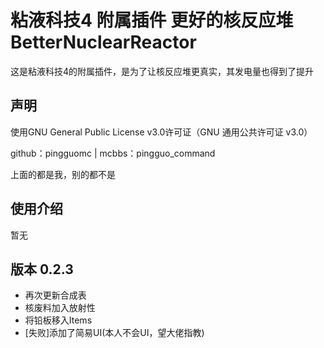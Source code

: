 # 粘液科技4 附属插件 更好的核反应堆 BetterNuclearReactor

这是粘液科技4的附属插件，是为了让核反应堆更真实，其发电量也得到了提升

## 声明

使用GNU General Public License v3.0许可证（GNU 通用公共许可证 v3.0）

 github：pingguomc  |   mcbbs：pingguo_command

上面的都是我，别的都不是

## 使用介绍

暂无

## 版本 0.2.3
* 再次更新合成表
* 核废料加入放射性
* 将铅板移入Items
* [失败]添加了简易UI(本人不会UI，望大佬指教)

